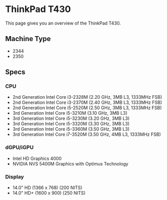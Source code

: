 <!-- TITLE: ThinkPad T430 -->
<!-- SUBTITLE: A quick summary of ThinkPad T430 -->

# ThinkPad T430
This page gives you an overview of the ThinkPad T430.

## Machine Type

* 2344
* 2350

## Specs

### CPU

* 2nd Generation Intel Core i3-2328M (2.20 GHz, 3MB L3, 1333MHz FSB)
* 2nd Generation Intel Core i3-2370M (2.40 GHz, 3MB L3, 1333MHz FSB)
* 2nd Generation Intel Core i5-2520M (2.50 GHz, 3MB L3, 1333MHz FSB)
* 3rd Generation Intel Core i5-3210M (3.10 GHz, 3MB L3)
* 3rd Generation Intel Core i5-3230M (3.20 GHz, 3MB L3)
* 3rd Generation Intel Core i5-3320M (3.30 GHz, 3MB L3)
* 3rd Generation Intel Core i5-3360M (3.50 GHz, 3MB L3)
* 3rd Generation Intel Core i7-3520M (3.50 GHz, 4MB L3, 1333MHz FSB)

### dGPU/iGPU

* Intel HD Graphics 4000
* NVIDIA NVS 5400M Graphics with Optimus Technology

### Display

* 14.0" HD (1366 x 768) (200 NITS)
* 14.0" HD+ (1600 x 900) (250 NITS)





